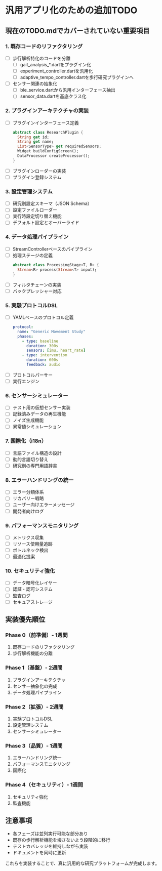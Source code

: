# 汎用アプリ化のための追加TODO

## 現在のTODO.mdでカバーされていない重要項目

### 1. 既存コードのリファクタリング
- [ ] 歩行解析特化のコードを分離
  - [ ] gait_analysis_*.dartをプラグイン化
  - [ ] experiment_controller.dartを汎用化
  - [ ] adaptive_tempo_controller.dartを歩行研究プラグインへ
- [ ] センサー関連の抽象化
  - [ ] ble_service.dartから汎用インターフェース抽出
  - [ ] sensor_data.dartを基底クラス化

### 2. プラグインアーキテクチャの実装
- [ ] プラグインインターフェース定義
  ```dart
  abstract class ResearchPlugin {
    String get id;
    String get name;
    List<SensorType> get requiredSensors;
    Widget buildConfigScreen();
    DataProcessor createProcessor();
  }
  ```
- [ ] プラグインローダーの実装
- [ ] プラグイン登録システム

### 3. 設定管理システム
- [ ] 研究別設定スキーマ（JSON Schema）
- [ ] 設定ファイルローダー
- [ ] 実行時設定切り替え機能
- [ ] デフォルト設定とオーバーライド

### 4. データ処理パイプライン
- [ ] StreamControllerベースのパイプライン
- [ ] 処理ステージの定義
  ```dart
  abstract class ProcessingStage<T, R> {
    Stream<R> process(Stream<T> input);
  }
  ```
- [ ] フィルタチェーンの実装
- [ ] バックプレッシャー対応

### 5. 実験プロトコルDSL
- [ ] YAMLベースのプロトコル定義
  ```yaml
  protocol:
    name: "Generic Movement Study"
    phases:
      - type: baseline
        duration: 300s
        sensors: [imu, heart_rate]
      - type: intervention
        duration: 600s
        feedback: audio
  ```
- [ ] プロトコルパーサー
- [ ] 実行エンジン

### 6. センサーシミュレーター
- [ ] テスト用の仮想センサー実装
- [ ] 記録済みデータの再生機能
- [ ] ノイズ生成機能
- [ ] 異常値シミュレーション

### 7. 国際化（i18n）
- [ ] 言語ファイル構造の設計
- [ ] 動的言語切り替え
- [ ] 研究別の専門用語辞書

### 8. エラーハンドリングの統一
- [ ] エラー分類体系
- [ ] リカバリー戦略
- [ ] ユーザー向けエラーメッセージ
- [ ] 開発者向けログ

### 9. パフォーマンスモニタリング
- [ ] メトリクス収集
- [ ] リソース使用量追跡
- [ ] ボトルネック検出
- [ ] 最適化提案

### 10. セキュリティ強化
- [ ] データ暗号化レイヤー
- [ ] 認証・認可システム
- [ ] 監査ログ
- [ ] セキュアストレージ

## 実装優先順位

### Phase 0（前準備）- 1週間
1. 既存コードのリファクタリング
2. 歩行解析機能の分離

### Phase 1（基盤）- 2週間  
1. プラグインアーキテクチャ
2. センサー抽象化の完成
3. データ処理パイプライン

### Phase 2（拡張）- 2週間
1. 実験プロトコルDSL
2. 設定管理システム
3. センサーシミュレーター

### Phase 3（品質）- 1週間
1. エラーハンドリング統一
2. パフォーマンスモニタリング
3. 国際化

### Phase 4（セキュリティ）- 1週間
1. セキュリティ強化
2. 監査機能

## 注意事項

- 各フェーズは並列実行可能な部分あり
- 既存の歩行解析機能を壊さないよう段階的に移行
- テストカバレッジを維持しながら実装
- ドキュメントを同時に更新

これらを実装することで、真に汎用的な研究プラットフォームが完成します。
